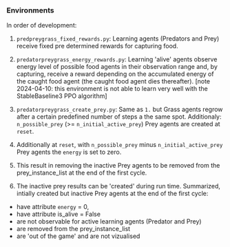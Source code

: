 ### Environments
In order of development:
1. `predpreygrass_fixed_rewards.py`:
Learning agents (Predators and Prey) receive fixed pre determined rewards for capturing food.

2. `predatorpreygrass_energy_rewards.py`:
Learning 'alive' agents observe energy level of possible food agents in their observation range and, by capturing, receive a reward depending on the accumulated energy of the caught food agent (the caught food agent dies thereafter). [note 2024-04-10: this environment is not able to learn very well with the StableBaseline3 PPO algorithm]

3. `predatorpreygrass_create_prey.py`: Same as `1.` but Grass agents regrow after a certain predefined number of steps a the same spot. Additionaly: `n_possible_prey` (>= `n_initial_active_prey`) Prey agents are created at `reset`.
4. Additionally at `reset`, with `n_possible_prey` minus `n_initial_active_prey` Prey agents the `energy` is set to zero.
5. This result in removing the inactive Prey agents to be removed from the prey_instance_list at the end of the first cycle.
6. The inactive prey results can be 'created' during run time. Summarized, intially created but inactive Prey agents at the end of the first cycle:
- have attribute `energy` = 0,
- have attribute is_alive = False
- are not observable for active learning agents (Predator and Prey)
- are removed from the prey_instance_list
- are 'out of the game' and are not vizualised

